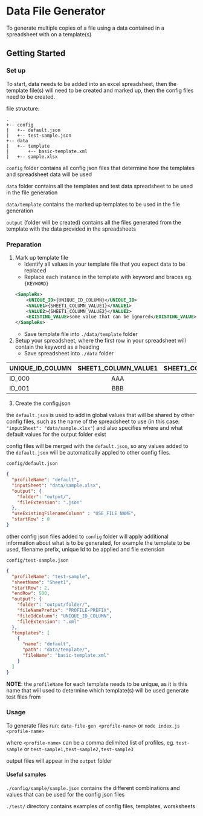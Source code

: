 # Data File Generator
To generate multiple copies of a file using a data contained in a spreadsheet with on a template(s)

## Getting Started


### Set up
To start, data needs to be added into an excel spreadsheet, then the template file(s) will need to be created and marked up, then the config files need to be created.

file structure:
```
.
+-- config
|   +-- default.json
|   +-- test-sample.json
+-- data
|   +-- template
|       +-- basic-template.xml
|   +-- sample.xlsx
```

`config` folder contains all config json files that determine how the templates and spreadsheet data will be used

`data` folder contains all the templates and test data spreadsheet to be used in the file generation

`data/template` contains the marked up templates to be used in the file generation

`output` (folder will be created) contains all the files generated from the template with the data provided in the spreadsheets

### Preparation

1. Mark up template file
    - Identify all values in your template file that you expect data to be replaced
    - Replace each instance in the template with keyword and braces eg. `{KEYWORD}`
    ``` xml
    <SampleRs>
        <UNIQUE_ID>{UNIQUE_ID_COLUMN}</UNIQUE_ID>
        <VALUE1>{SHEET1_COLUMN_VALUE1}</VALUE1>
        <VALUE2>{SHEET1_COLUMN_VALUE2}</VALUE2>
        <EXISTING_VALUE>some value that can be ignored</EXISTING_VALUE>
    </SampleRs>
    ```
    - Save template file into `./data/template` folder
2. Setup your spreadsheet, where the first row in your spreadsheet will contain the keyword as a heading
    - Save spreadsheet into `./data` folder

| UNIQUE_ID_COLUMN | SHEET1_COLUMN_VALUE1 | SHEET1_COLUMN_VALUE2 |
|-----------|:-----------:|-----------:| 
| ID_000 | AAA | DDD 123 |
| ID_001 | BBB | EEE 456 |

3. Create the config.json

the `default.json` is used to add in global values that will be shared by other config files, such as the name of the spreadsheet to use (in this case: `"inputSheet": "data/sample.xlsx"`) and also specifies where and what default values for the output folder exist

config files will be merged with the `default.json`, so any values added to the `default.json` will be automatically appled to other config files.

`config/default.json`
``` json
{
  "profileName": "default",
  "inputSheet": "data/sample.xlsx",
  "output": {
    "folder": "output/",
    "fileExtension": ".json"
  },
  "useExistingFilenameColumn" : "USE_FILE_NAME",
  "startRow" : 0
}
```

other config json files added to `config` folder will apply additional information about what is to be generated, for example the template to be used, filename prefix, unique Id to be applied and file extension

`config/test-sample.json`
``` json
{
  "profileName": "test-sample",
  "sheetName": "Sheet1",
  "startRow": 2,
  "endRow": 500,
  "output": {
    "folder": "output/folder/",
    "fileNamePrefix": "PROFILE-PREFIX",
    "fileIdColumn": "UNIQUE_ID_COLUMN",
    "fileExtension": ".xml"
  },
  "templates": [
    {
      "name": "default",
      "path": "data/template/",
      "fileName": "basic-template.xml"
    }
  ]
}
```

**NOTE**: the `profileName` for each template needs to be unique, as it is this name that will used to determine which template(s) will be used generate test files from

### Usage

To generate files run:
`data-file-gen <profile-name>`
or 
`node index.js <profile-name>`

where `<profile-name>` can be a comma delimited list of profiles, eg. `test-sample` or `test-sample1,test-sample2,test-sample3`

output files will appear in the `output` folder

#### Useful samples

`./config/sample/sample.json` contains the different combinations and values that can be used for the config json files

`./test/` directory contains examples of config files, templates, worsksheets